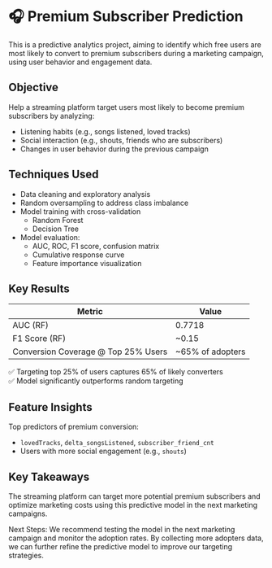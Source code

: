 # 🎧 Premium Subscriber Prediction

This is a predictive analytics project, aiming to identify which free users are most likely to convert to premium subscribers during a marketing campaign, using user behavior and engagement data.


## Objective

Help a streaming platform target users most likely to become premium subscribers by analyzing:
- Listening habits (e.g., songs listened, loved tracks)
- Social interaction (e.g., shouts, friends who are subscribers)
- Changes in user behavior during the previous campaign


## Techniques Used

- Data cleaning and exploratory analysis
- Random oversampling to address class imbalance
- Model training with cross-validation
  - Random Forest
  - Decision Tree
- Model evaluation:
  - AUC, ROC, F1 score, confusion matrix
  - Cumulative response curve
  - Feature importance visualization


## Key Results

| Metric         | Value       |
|----------------|-------------|
| AUC (RF)       | 0.7718      |
| F1 Score (RF)  | ~0.15       |
| Conversion Coverage @ Top 25% Users | ~65% of adopters |

✅ Targeting top 25% of users captures 65% of likely converters  
✅ Model significantly outperforms random targeting


## Feature Insights

Top predictors of premium conversion:
- `lovedTracks`, `delta_songsListened`, `subscriber_friend_cnt`
- Users with more social engagement (e.g., `shouts`)


## Key Takeaways
The streaming platform can target more potential premium subscribers and optimize marketing costs using this predictive model in the next marketing campaigns.

Next Steps: We recommend testing the model in the next marketing campaign and monitor the adoption rates. By collecting more adopters data, we can further refine the predictive model to improve our targeting strategies.
